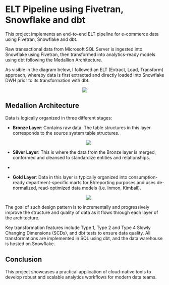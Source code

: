# ELT Pipeline using Fivetran, Snowflake and dbt

This project implements an end-to-end ELT pipeline for e-commerce data using Fivetran, Snowflake and dbt.

Raw transactional data from Microsoft SQL Server is ingested into Snowflake using Fivetran, then transformed into analytics-ready models using dbt following the Medallion Architecture.

As visible in the diagram below, I followed an ELT (Extract, Load, Transform) approach, whereby data is first extracted and directly loaded into Snowflake DWH prior to its transformation with dbt.

<p align="center">
  <img src="https://github.com/mpriya19/assets/Architecture Diagram.png">
</p>

## Medallion Architecture

Data is logically organized in three different stages:
- **Bronze Layer**: Contains raw data. The table structures in this layer corresponds to the source system table structures.
  <p align="center">
    <img src="https://github.com/mpriya19/assets/Broze Layer ERD.jpg">
  </p>
  
- **Silver Layer**: This is where the data from the Bronze layer is merged, conformed and cleansed to standardize entities and relationships.
- 
- **Gold Layer**: Data in this layer is typically organized into consumption-ready department-specific marts for BI/reporting purposes and uses de-normalized, read-optimized data models (i.e. Inmon, Kimball).
  <p align="center">
    <img src="https://github.com/mpriya19/assets/Gold Layer ERD.jpg">
  </p>

The goal of such design pattern is to incrementally and progressively improve the structure and quality of data as it flows through each layer of the architecture.

Key transformation features include Type 1, Type 2 and Type 4 Slowly Changing Dimensions (SCDs), and dbt tests to ensure data quality.
All transformations are implemented in SQL using dbt, and the data warehouse is hosted on Snowflake.

## Conclusion

This project showcases a practical application of cloud-native tools to develop robust and scalable analytics workflows for modern data teams.
